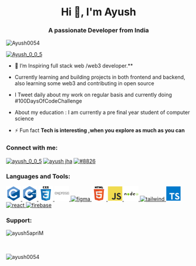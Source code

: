 <h1 align="center">Hi 👋, I'm Ayush</h1>
<h3 align="center">A passionate Developer from India</h3>
<p align="left"> <img src="https://komarev.com/ghpvc/?username=Ayush0054&label=Profile%20views&color=0e75b6&style=flat" alt="Ayush0054" /> </p>

<!-- <p align="left"> <a href="https://github.com/ryo-ma/github-profile-trophy"><img src="https://github-profile-trophy.vercel.app/?username=Ayush0054" alt="Ayush0054" /></a> </p> -->

<p align="left"> <a href="https://twitter.com/Ayush_0_0_5" target="blank"><img src="https://img.shields.io/twitter/follow/Ayush_0_0_5?logo=twitter&style=for-the-badge" alt="Ayush_0_0_5" /></a> </p>

- 🌱 I’m Inspiring full stack web /web3 developer.**

- Currently learning and building projects in both frontend and backend, also learning some web3 and contributing in  open source 

- I Tweet daily about my work on regular basis and currently doing #100DaysOfCodeChallenge

- About my education : I am currently a pre final year student of computer science

- ⚡ Fun fact **Tech is interesting ,when you explore as much as you can**

<h3 align="left">Connect with me:</h3>
<p align="left">
<a href="https://twitter.com/ayush_0_0_5" target="blank"><img align="center" src="https://raw.githubusercontent.com/rahuldkjain/github-profile-readme-generator/master/src/images/icons/Social/twitter.svg" alt="ayush_0_0_5" height="30" width="40" /></a>
<a href="https://linkedin.com/in/ayush jha" target="blank"><img align="center" src="https://raw.githubusercontent.com/rahuldkjain/github-profile-readme-generator/master/src/images/icons/Social/linked-in-alt.svg" alt="ayush jha" height="30" width="40" /></a>
<a href="https://discord.gg/#8826" target="blank"><img align="center" src="https://raw.githubusercontent.com/rahuldkjain/github-profile-readme-generator/master/src/images/icons/Social/discord.svg" alt="#8826" height="30" width="40" /></a>
</p>

<h3 align="left">Languages and Tools:</h3>
<p align="left"> <a href="https://www.cprogramming.com/" target="_blank" rel="noreferrer"> <img src="https://raw.githubusercontent.com/devicons/devicon/master/icons/c/c-original.svg" alt="c" width="40" height="40"/> </a> <a href="https://www.w3schools.com/cpp/" target="_blank" rel="noreferrer"> <img src="https://raw.githubusercontent.com/devicons/devicon/master/icons/cplusplus/cplusplus-original.svg" alt="cplusplus" width="40" height="40"/> </a> <a href="https://www.w3schools.com/css/" target="_blank" rel="noreferrer"> <img src="https://raw.githubusercontent.com/devicons/devicon/master/icons/css3/css3-original-wordmark.svg" alt="css3" width="40" height="40"/> </a> <a href="https://expressjs.com" target="_blank" rel="noreferrer"> <img src="https://raw.githubusercontent.com/devicons/devicon/master/icons/express/express-original-wordmark.svg" alt="express" width="40" height="40" style="background-color:gray"/> </a> <a href="https://www.figma.com/" target="_blank" rel="noreferrer"> <img src="https://www.vectorlogo.zone/logos/figma/figma-icon.svg" alt="figma" width="40" height="40"/> </a> <a href="https://www.w3.org/html/" target="_blank" rel="noreferrer"> <img src="https://raw.githubusercontent.com/devicons/devicon/master/icons/html5/html5-original-wordmark.svg" alt="html5" width="40" height="40"/> </a> <a href="https://developer.mozilla.org/en-US/docs/Web/JavaScript" target="_blank" rel="noreferrer"> <img src="https://raw.githubusercontent.com/devicons/devicon/master/icons/javascript/javascript-original.svg" alt="javascript" width="40" height="40"/> </a> <a href="https://nodejs.org" target="_blank" rel="noreferrer"> <img src="https://raw.githubusercontent.com/devicons/devicon/master/icons/nodejs/nodejs-original-wordmark.svg" alt="nodejs" width="40" height="40"/> </a> <a href="https://tailwindcss.com/" target="_blank" rel="noreferrer"> <img src="https://www.vectorlogo.zone/logos/tailwindcss/tailwindcss-icon.svg" alt="tailwind" width="40" height="40"/> </a> <a href="https://www.typescriptlang.org/" target="_blank" rel="noreferrer"> <img src="https://raw.githubusercontent.com/devicons/devicon/master/icons/typescript/typescript-original.svg" alt="typescript" width="40" height="40"/> </a> <a href="https://beta.reactjs.org/" target="_blank" rel="noreferrer"> <img src="https://upload.wikimedia.org/wikipedia/commons/a/a7/React-icon.svg"  alt="react" width="40" height="40"> </a> <a href="https://firebase.google.com/" target="_blank" rel="noreferrer"> <img src="https://upload.wikimedia.org/wikipedia/commons/4/46/Touchicon-180.png" alt="firebase" width="40" height="40"></a></p>

<h3 align="left">Support:</h3>
<p><a href="https://www.buymeacoffee.com/ayush5apriM"> <img align="left" src="https://cdn.buymeacoffee.com/buttons/v2/default-yellow.png" height="50" width="210" alt="ayush5apriM" /></a></p><br><br>

<br>
<p><img align="left" src="https://github-readme-stats.vercel.app/api/top-langs?username=ayush0054&show_icons=true&locale=en&layout=compact" alt="ayush0054" /></p>
 
<!-- <div style="width:100%;height:0;padding-bottom:56%;position:relative;"><iframe src="https://giphy.com/embed/f3iwJFOVOwuy7K6FFw" width="100%" height="100%" style="position:absolute" frameBorder="0" class="giphy-embed" allowFullScreen></iframe></div> -->
<!-- <p><a href="https://giphy.com/gifs/Pluralsight-man-development-developer-f3iwJFOVOwuy7K6FFw">via GIPHY</a></p> -->
<!-- ![](https://giphy.com/embed/f3iwJFOVOwuy7K6FFw) -->
<!-- <p>&nbsp;<img align="center" src="https://github-readme-stats.vercel.app/api?username=ayush0054&show_icons=true&locale=en" alt="ayush0054" /></p> -->

<!-- <p><img align="center" src="https://github-readme-streak-stats.herokuapp.com/?user=ayush0054&" alt="ayush0054" /></p> -->

